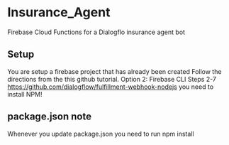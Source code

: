 # Insurance_Agent
Firebase Cloud Functions for a Dialogflo insurance agent bot

## Setup
You are setup a firebase project that has already been created
Follow the directions from the this github tutorial.
Option 2: Firebase CLI
Steps 2-7
https://github.com/dialogflow/fulfillment-webhook-nodejs
you need to install NPM!

## package.json note
Whenever you update package.json you need to run
npm install
